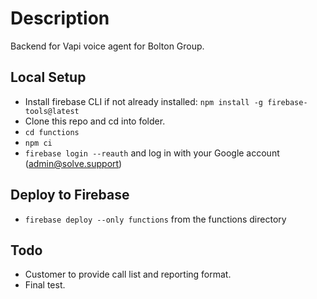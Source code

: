 # Description
Backend for Vapi voice agent for Bolton Group.

## Local Setup
- Install firebase CLI if not already installed: `npm install -g firebase-tools@latest`
- Clone this repo and cd into folder.
- `cd functions`
- `npm ci`
- `firebase login --reauth` and log in with your Google account (admin@solve.support)

## Deploy to Firebase
- `firebase deploy --only functions` from the functions directory

## Todo
- Customer to provide call list and reporting format. 
- Final test.
